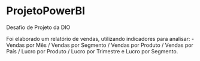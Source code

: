 # ProjetoPowerBI
Desafio de Projeto da DIO

Foi elaborado um relatório de vendas, utilizando indicadores para analisar: 
-Vendas por Mês / Vendas por Segmento / Vendas por Produto / Vendas por País / Lucro por Produto / Lucro por Trimestre e Lucro por Segmento.

